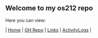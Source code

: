 ## Welcome to my os212 repo
Here you can view:

| [Home]() | [GH Repo](https://github.com/Midebar/os212) | [Links](LINKS) | [ActivityLogs](/TXT/mylog.txt) |
